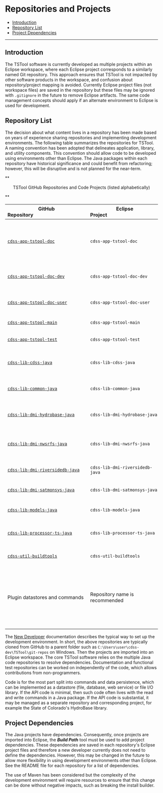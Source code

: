 # Repositories and Projects #

* [Introduction](#introduction)
* [Repository List](#repository-list)
* [Project Dependencies](#project-dependencies)

---------------

## Introduction ##

The TSTool software is currently developed as multiple projects within an Eclipse workspace,
where each Eclipse project corresponds to a similarly named Git repository.
This approach ensures that TSTool is not impacted by other software products in the workspace,
and confusion about repository/project mapping is avoided.
Currently Eclipse project files (not workspace files) are saved in the repository but these files
may be ignored with `.gitignore` in the future to remove Eclipse artifacts.
The same code management concepts should apply if an alternate environment to Eclipse is used for development.

## Repository List ##

The decision about what content lives in a repository has been made based on years
of experience sharing repositories and implementing development environments.
The following table summarizes the repositories for TSTool.
A naming convention has been adopted that delineates application, library, and utility components.
This convention should allow code to be developed using environments other than Eclipse.
The Java packages within each repository have historical significance and could benefit from
refactoring; however, this will be disruptive and is not planned for the near-term.

**<p style="text-align: center;">
TSTool GitHub Repositories and Code Projects (listed alphabetically)
</p>**

|**GitHub Repository**&nbsp;&nbsp;&nbsp;&nbsp;&nbsp;&nbsp;&nbsp;&nbsp;&nbsp;&nbsp;&nbsp;&nbsp;&nbsp;&nbsp;&nbsp;&nbsp;&nbsp;&nbsp;&nbsp;&nbsp;&nbsp;&nbsp;&nbsp;&nbsp;&nbsp;&nbsp;&nbsp;&nbsp;&nbsp;&nbsp;&nbsp;&nbsp;&nbsp;&nbsp;&nbsp;&nbsp;&nbsp;&nbsp;&nbsp;&nbsp;|**Eclipse Project**&nbsp;&nbsp;&nbsp;&nbsp;&nbsp;&nbsp;&nbsp;&nbsp;&nbsp;&nbsp;&nbsp;&nbsp;&nbsp;&nbsp;&nbsp;&nbsp;&nbsp;&nbsp;&nbsp;&nbsp;&nbsp;&nbsp;&nbsp;&nbsp;&nbsp;&nbsp;&nbsp;&nbsp;&nbsp;&nbsp;&nbsp;&nbsp;&nbsp;&nbsp;&nbsp;&nbsp;&nbsp;&nbsp;&nbsp;&nbsp;|**Primary File Type**|**Description**|
|--|--|--|--|
|[`cdss-app-tstool-doc`](https://github.com/OpenWaterFoundation/cdss-app-tstool-doc)|`cdss-app-tstool-doc`|Word and PDF|Legacy user documentation, some developer documentation (**files are typically edited with Word outside of Eclipse)**|
|[`cdss-app-tstool-doc-dev`](https://github.com/OpenWaterFoundation/cdss-app-tstool-doc-dev)|`cdss-app-tstool-doc-dev`|Markdown|New Markdown/MkDocs developer documentation|
|[`cdss-app-tstool-doc-user`](https://github.com/OpenWaterFoundation/cdss-app-tstool-doc-user)|`cdss-app-tstool-doc-user`|Markdown|New Markdown/MkDocs user documentation|
|[`cdss-app-tstool-main`](https://github.com/OpenWaterFoundation/cdss-app-tstool-main)|`cdss-app-tstool-main`|Java|Main TSTool application code|
|[`cdss-app-tstool-test`](https://github.com/OpenWaterFoundation/cdss-app-tstool-test)|`cdss-app-tstool-test`|TSTool command files|Functional tests using built-in test features.|
|[`cdss-lib-cdss-java`](https://github.com/OpenWaterFoundation/cdss-lib-cdss-java)|`cdss-lib-cdss-java`|Java|CDSS code components shared across CDSS applications|
|[`cdss-lib-common-java`](https://github.com/OpenWaterFoundation/cdss-lib-common-java)|`cdss-lib-common-java`|Java|Utility code components shared across applications|
|[`cdss-lib-dmi-hydrobase-java`](https://github.com/OpenWaterFoundation/cdss-lib-dmi-hydrobase-java)|`cdss-lib-dmi-hydrobase-java`|Java|API for Colorado's HydroBase database and web services|
|[`cdss-lib-dmi-nwsrfs-java`](https://github.com/OpenWaterFoundation/cdss-lib-dmi-nwsrfs-java)|`cdss-lib-dmi-nwsrfs-java`|Java|Legacy API for National Weather Service River Forecast Center models|
|[`cdss-lib-dmi-riversidedb-java`](https://github.com/OpenWaterFoundation/cdss-lib-dmi-riversidedb-java)|`cdss-lib-dmi-riversidedb-java`|Java|API for Riverside Technology Database|
|[`cdss-lib-dmi-satmonsys-java`](https://github.com/OpenWaterFoundation/cdss-lib-dmi-satmonsys-java)|`cdss-lib-dmi-satmonsys-java`|Java|API for Colorado's Satellite Monitoring System|
|[`cdss-lib-models-java`](https://github.com/OpenWaterFoundation/cdss-lib-models-java)|`cdss-lib-models-java`|Java|API for CDSS StateCU and StateMod models|
|[`cdss-lib-processor-ts-java`](https://github.com/OpenWaterFoundation/cdss-lib-processor-ts-java)|`cdss-lib-processor-ts-java`|Java|API for TSTool command processor and commands|
|[`cdss-util-buildtools`](https://github.com/OpenWaterFoundation/cdss-util-buildtools)|`cdss-util-buildtools`|NSIS, Launch4J, various|Utility programs to build TSTool installer|
|Plugin datastores and commands|Repository name is recommended|Java|Repositories and projects for plugin datastores and commands can be added to the workspace.  Plugins are a new design element and the approach will evolve.|

The [New Developer](../dev-new/overview) documentation describes the typical way to set up the development environment.
In short, the above repositories are typically cloned from GitHub to a parent folder such as
`C:\Users\user\cdss-dev\TSTool\git-repos` on Windows.
Then the projects are imported into an Eclipse workspace.
The core TSTool software relies on the multiple Java code repositories to resolve dependencies.
Documentation and functional test repositories can be worked on independently of the code,
which allows contributions from non-programmers.

Code is for the most part split into commands and data persistence, which can be implemented as a datastore
(file, database, web service) or file I/O library.
If the API code is minimal, then such code often lives with the read and write commands in a Java package.
If the API code is substantial, it may be managed as a separate repository and corresponding project,
for example the State of Colorado's HydroBase library.

## Project Dependencies ##

The Java projects have dependencies.  Consequently, once projects are imported into Eclipse,
the ***Build Path*** tool must be used to add project dependencies.
These dependencies are saved in each repository's Eclipse project files and therefore
a new developer currently does not need to define the dependencies.
However, this may be changed in the future to allow more flexibility in using development
environments other than Eclipse.
See the README file for each repository for a list of dependencies.

The use of Maven has been considered but the complexity of the development environment
will require resources to ensure that this change can be done without negative impacts,
such as breaking the install builder.
